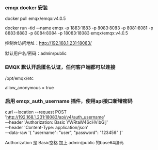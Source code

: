 ### emqx docker 安装

docker pull emqx/emqx:v4.0.5

docker run -tid --name emqx -p 1883:1883 -p 8083:8083 -p 8081:8081 -p 8883:8883 -p 8084:8084 -p 18083:18083 emqx/emqx:v4.0.5

控制台访问地址：http://192.168.1.231:18083/

默认用户名/密码：admin/public

### EMQX 默认开启匿名认证，任何客户端都可以连接

/opt/emqx/etc

allow_anonymous = true

### 启用 emqx_auth_username 插件，使用api接口新增密码
curl --location --request POST 'http://192.168.1.231:18083/api/v4/auth_username' \
--header 'Authorization: Basic YWRtaW46cHVibGlj' \
--header 'Content-Type: application/json' \
--data-raw '{
"username": "user",
"password": "123456"
}'

Authorization 是 Basic空格 加上 admin/public 的base64编码


